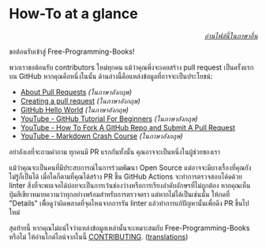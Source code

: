# How-To at a glance

<div align="right" markdown="1">

*[อ่านไฟล์นี้ในภาษาอื่น](../README.md#translations)*

</div>

ขอต้อนรับเข้าสู่ Free-Programming-Books!

พวกเราขอต้อนรับ contributors ใหม่ทุกคน แม้ว่าคุณพึ่งจะเคยสร้าง pull request เป็นครั้งแรกบน GitHub หากคุณคือหนึ่งในนั้น ด้านล่างนี้คือแหล่งข้อมูลที่อาจจะเป็นประโยชน์:

* [About Pull Requests](https://docs.github.com/en/pull-requests/collaborating-with-pull-requests/proposing-changes-to-your-work-with-pull-requests/about-pull-requests) *(ในภาษาอังกฤษ)*
* [Creating a pull request](https://docs.github.com/en/pull-requests/collaborating-with-pull-requests/proposing-changes-to-your-work-with-pull-requests/creating-a-pull-request) *(ในภาษาอังกฤษ)*
* [GitHub Hello World](https://docs.github.com/en/get-started/quickstart/hello-world) *(ในภาษาอังกฤษ)*
* [YouTube - GitHub Tutorial For Beginners](https://www.youtube.com/watch?v=0fKg7e37bQE) *(ในภาษาอังกฤษ)*
* [YouTube - How To Fork A GitHub Repo and Submit A Pull Request](https://www.youtube.com/watch?v=G1I3HF4YWEw)
* [YouTube - Markdown Crash Course](https://www.youtube.com/watch?v=HUBNt18RFbo) *(ในภาษาอังกฤษ)*


อย่าลังเลที่จะถามคำถาม ทุกคนมี PR แรกกันทั้งนั้น คุณอาจจะเป็นหนึ่งในผู้ช่วยของเรา

แม้ว่าคุณจะเป็นคนที่มีประสบการณ์ในการร่วมพัฒนา Open Source แต่อาจจะมีบางเรื่องที่คุณยังไม่รู้ก็เป็นได้ เมื่อใดก็ตามที่คุณได้สร้าง PR ขึ้น GitHub Actions จะทำการตรวจสอบโค้ดด้วย linter สิ่งที่จะพบเจอได้บ่อยจะเป็นการเว้นช่องว่างหรือการเรียงลำดับอักษรที่ไม่ถูกต้อง หากคุณเห็นปุ่มสีเขียวหมายความว่าทุกอย่างพร้อมสำหรับการตรวจตรา แต่หากไม่ได้เป็นเช่นนั้น ให้กดที่ "Details" เพื่ิอดูว่าผิดพลาดที่จุดไหนจากการรัน linter แล้วทำการแก้ปัญหานั้นเพื่อดึง PR ขึ้นไปใหม่

สุดท้ายนี้ หากคุณไม่แน่ใจว่าแหล่งข้อมูลเหล่านั้นจะเหมาะสมกับ Free-Programming-Books หรือไม่ ให้อ่านไกด์ไลน์จากในนี้ [CONTRIBUTING](CONTRIBUTING.md). ([translations](../README.md#translations))
